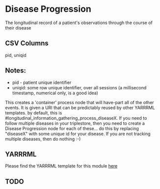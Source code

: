 # Disease Progression

The longitudinal record of a patient's observations through the course of their disease

## CSV Columns

pid, uniqid


## Notes:
  * pid - patient unique identifier
  * uniqid:  some row unique identifier, over all sessions (a millisecond timestamp, numerical only, is a good idea)

This creates a 'container' process node that will have-part all of the other events.  It is given a URI that can be predictably reused
by other YARRRML templates.  by default, this is #longitudinal_information_gathering_process_diseaseX.  If you need to follow multiple diseases
in your triplestore, then you need to create a Disease Progression node for each of these... do this by
replacing "diseaseX" with some unique id for your disease.  If you are not tracking multiple diseases, then do nothing :-)

## YARRRML

Please find the YARRRML template for this module [here](../templates/disease_progression_yarrrml_template.yaml)

##  TODO

